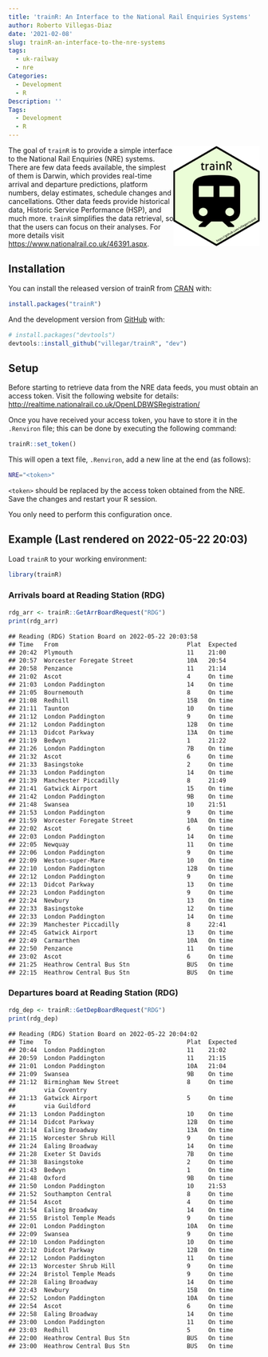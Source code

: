```yaml
---
title: 'trainR: An Interface to the National Rail Enquiries Systems'
author: Roberto Villegas-Diaz
date: '2021-02-08'
slug: trainR-an-interface-to-the-nre-systems
tags:
  - uk-railway
  - nre
Categories:
  - Development
  - R
Description: ''
Tags:
  - Development
  - R
---
```


<img src="https://raw.githubusercontent.com/villegar/trainR/main/inst/images/logo.png" alt="logo" align="right" height=200px/>

The goal of `trainR` is to provide a simple interface to the 
National Rail Enquiries (NRE) systems. There are few data feeds 
available, the simplest of them is Darwin, which provides real-time 
arrival and departure predictions, platform numbers, delay estimates, 
schedule changes and cancellations. Other data feeds provide historical 
data, Historic Service Performance (HSP), and much more. `trainR` 
simplifies the data retrieval, so that the users can focus on their 
analyses. For more details visit 
https://www.nationalrail.co.uk/46391.aspx.

## Installation

You can install the released version of trainR from [CRAN](https://CRAN.R-project.org) with:

``` r
install.packages("trainR")
```

And the development version from [GitHub](https://github.com/) with:

``` r
# install.packages("devtools")
devtools::install_github("villegar/trainR", "dev")
```

## Setup
Before starting to retrieve data from the NRE data feeds, you must obtain an access token. 
Visit the following website for details: http://realtime.nationalrail.co.uk/OpenLDBWSRegistration/

Once you have received your access token, you have to store it in the `.Renviron` file; this can be 
done by executing the following command:


```r
trainR::set_token()
```

This will open a text file, `.Renviron`, add a new line at the end (as follows):

```bash
NRE="<token>"
```

`<token>` should be replaced by the access token obtained from the NRE. Save the changes and restart 
your R session.

You only need to perform this configuration once.

## Example (Last rendered on 2022-05-22 20:03)

Load `trainR` to your working environment:

```r
library(trainR)
```

### Arrivals board at Reading Station (RDG)


```r
rdg_arr <- trainR::GetArrBoardRequest("RDG")
print(rdg_arr)
```

```
## Reading (RDG) Station Board on 2022-05-22 20:03:58
## Time   From                                    Plat  Expected
## 20:42  Plymouth                                11    21:00
## 20:57  Worcester Foregate Street               10A   20:54
## 20:58  Penzance                                11    21:14
## 21:02  Ascot                                   4     On time
## 21:03  London Paddington                       14    On time
## 21:05  Bournemouth                             8     On time
## 21:08  Redhill                                 15B   On time
## 21:11  Taunton                                 10    On time
## 21:12  London Paddington                       9     On time
## 21:12  London Paddington                       12B   On time
## 21:13  Didcot Parkway                          13A   On time
## 21:19  Bedwyn                                  1     21:22
## 21:26  London Paddington                       7B    On time
## 21:32  Ascot                                   6     On time
## 21:33  Basingstoke                             2     On time
## 21:33  London Paddington                       14    On time
## 21:39  Manchester Piccadilly                   8     21:49
## 21:41  Gatwick Airport                         15    On time
## 21:42  London Paddington                       9B    On time
## 21:48  Swansea                                 10    21:51
## 21:53  London Paddington                       9     On time
## 21:59  Worcester Foregate Street               10A   On time
## 22:02  Ascot                                   6     On time
## 22:03  London Paddington                       14    On time
## 22:05  Newquay                                 11    On time
## 22:06  London Paddington                       9     On time
## 22:09  Weston-super-Mare                       10    On time
## 22:10  London Paddington                       12B   On time
## 22:12  London Paddington                       9     On time
## 22:13  Didcot Parkway                          13    On time
## 22:23  London Paddington                       9     On time
## 22:24  Newbury                                 13    On time
## 22:33  Basingstoke                             12    On time
## 22:33  London Paddington                       14    On time
## 22:39  Manchester Piccadilly                   8     22:41
## 22:45  Gatwick Airport                         13    On time
## 22:49  Carmarthen                              10A   On time
## 22:50  Penzance                                11    On time
## 23:02  Ascot                                   6     On time
## 21:25  Heathrow Central Bus Stn                BUS   On time
## 22:15  Heathrow Central Bus Stn                BUS   On time
```

### Departures board at Reading Station (RDG)


```r
rdg_dep <- trainR::GetDepBoardRequest("RDG")
print(rdg_dep)
```

```
## Reading (RDG) Station Board on 2022-05-22 20:04:02
## Time   To                                      Plat  Expected
## 20:44  London Paddington                       11    21:02
## 20:59  London Paddington                       11    21:15
## 21:01  London Paddington                       10A   21:04
## 21:09  Swansea                                 9B    On time
## 21:12  Birmingham New Street                   8     On time
##        via Coventry                            
## 21:13  Gatwick Airport                         5     On time
##        via Guildford                           
## 21:13  London Paddington                       10    On time
## 21:14  Didcot Parkway                          12B   On time
## 21:14  Ealing Broadway                         13A   On time
## 21:15  Worcester Shrub Hill                    9     On time
## 21:24  Ealing Broadway                         14    On time
## 21:28  Exeter St Davids                        7B    On time
## 21:38  Basingstoke                             2     On time
## 21:43  Bedwyn                                  1     On time
## 21:48  Oxford                                  9B    On time
## 21:50  London Paddington                       10    21:53
## 21:52  Southampton Central                     8     On time
## 21:54  Ascot                                   4     On time
## 21:54  Ealing Broadway                         14    On time
## 21:55  Bristol Temple Meads                    9     On time
## 22:01  London Paddington                       10A   On time
## 22:09  Swansea                                 9     On time
## 22:10  London Paddington                       10    On time
## 22:12  Didcot Parkway                          12B   On time
## 22:12  London Paddington                       11    On time
## 22:13  Worcester Shrub Hill                    9     On time
## 22:24  Bristol Temple Meads                    9     On time
## 22:28  Ealing Broadway                         14    On time
## 22:43  Newbury                                 15B   On time
## 22:52  London Paddington                       10A   On time
## 22:54  Ascot                                   6     On time
## 22:58  Ealing Broadway                         14    On time
## 23:00  London Paddington                       11    On time
## 23:03  Redhill                                 5     On time
## 22:00  Heathrow Central Bus Stn                BUS   On time
## 23:00  Heathrow Central Bus Stn                BUS   On time
```
